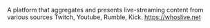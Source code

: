 A platform that aggregates and presents live-streaming content from various sources Twitch, Youtube, Rumble, Kick.
 https://whoslive.net
 
